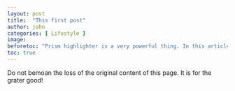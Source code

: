```yaml
---
layout: post
title:  "This first post"
author: john
categories: [ Lifestyle ]
image: 
beforetoc: "Prism highlighter is a very powerful thing. In this article I'm going to show you what you can actually do with it, some tricks and tips while editing your post. Tocs is also enabled as you can see in summary."
toc: true
---
```

Do not bemoan the loss of the original content of this page. It is for the grater good!